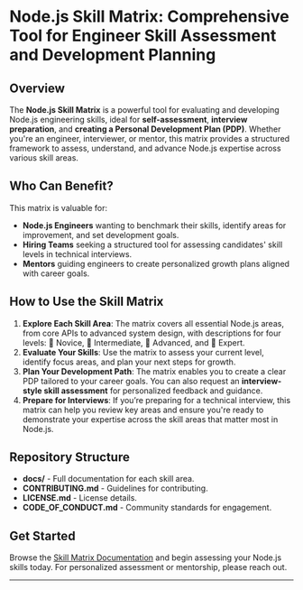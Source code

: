 # Node.js Skill Matrix: Comprehensive Tool for Engineer Skill Assessment and Development Planning

## Overview

The **Node.js Skill Matrix** is a powerful tool for evaluating and developing Node.js engineering skills, ideal for **self-assessment**, **interview preparation**, and **creating a Personal Development Plan (PDP)**. Whether you're an engineer, interviewer, or mentor, this matrix provides a structured framework to assess, understand, and advance Node.js expertise across various skill areas.

## Who Can Benefit?

This matrix is valuable for:
- **Node.js Engineers** wanting to benchmark their skills, identify areas for improvement, and set development goals.
- **Hiring Teams** seeking a structured tool for assessing candidates' skill levels in technical interviews.
- **Mentors** guiding engineers to create personalized growth plans aligned with career goals.

## How to Use the Skill Matrix

1. **Explore Each Skill Area**: The matrix covers all essential Node.js areas, from core APIs to advanced system design, with descriptions for four levels: 🌱 Novice, 🌿 Intermediate, 🌳 Advanced, and 🚀 Expert.
2. **Evaluate Your Skills**: Use the matrix to assess your current level, identify focus areas, and plan your next steps for growth.
3. **Plan Your Development Path**: The matrix enables you to create a clear PDP tailored to your career goals. You can also request an **interview-style skill assessment** for personalized feedback and guidance.
4. **Prepare for Interviews**: If you’re preparing for a technical interview, this matrix can help you review key areas and ensure you're ready to demonstrate your expertise across the skill areas that matter most in Node.js.

## Repository Structure

- **docs/** - Full documentation for each skill area.
- **CONTRIBUTING.md** - Guidelines for contributing.
- **LICENSE.md** - License details.
- **CODE_OF_CONDUCT.md** - Community standards for engagement.

## Get Started

Browse the [Skill Matrix Documentation](./docs/) and begin assessing your Node.js skills today. For personalized assessment or mentorship, please reach out.

---

